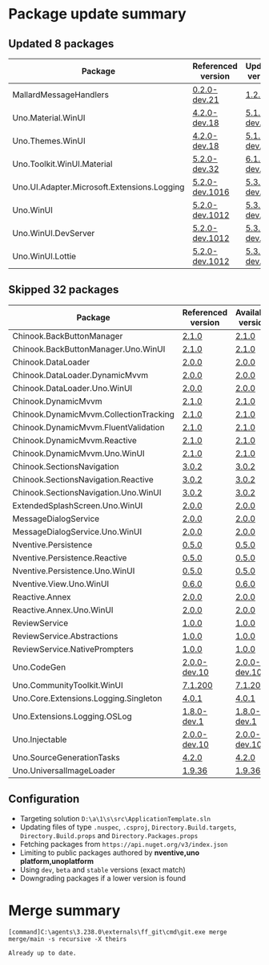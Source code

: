 # Package update summary
## Updated 8 packages
|Package|Referenced version|Updated version|
|-|-|-|
|MallardMessageHandlers|[0.2.0-dev.21](https://www.nuget.org/packages/MallardMessageHandlers/0.2.0-dev.21)|[1.2.0](https://www.nuget.org/packages/MallardMessageHandlers/1.2.0)|
|Uno.Material.WinUI|[4.2.0-dev.18](https://www.nuget.org/packages/Uno.Material.WinUI/4.2.0-dev.18)|[5.1.0-dev.18](https://www.nuget.org/packages/Uno.Material.WinUI/5.1.0-dev.18)|
|Uno.Themes.WinUI|[4.2.0-dev.18](https://www.nuget.org/packages/Uno.Themes.WinUI/4.2.0-dev.18)|[5.1.0-dev.18](https://www.nuget.org/packages/Uno.Themes.WinUI/5.1.0-dev.18)|
|Uno.Toolkit.WinUI.Material|[5.2.0-dev.32](https://www.nuget.org/packages/Uno.Toolkit.WinUI.Material/5.2.0-dev.32)|[6.1.0-dev.10](https://www.nuget.org/packages/Uno.Toolkit.WinUI.Material/6.1.0-dev.10)|
|Uno.UI.Adapter.Microsoft.Extensions.Logging|[5.2.0-dev.1016](https://www.nuget.org/packages/Uno.UI.Adapter.Microsoft.Extensions.Logging/5.2.0-dev.1016)|[5.3.0-dev.467](https://www.nuget.org/packages/Uno.UI.Adapter.Microsoft.Extensions.Logging/5.3.0-dev.467)|
|Uno.WinUI|[5.2.0-dev.1012](https://www.nuget.org/packages/Uno.WinUI/5.2.0-dev.1012)|[5.3.0-dev.467](https://www.nuget.org/packages/Uno.WinUI/5.3.0-dev.467)|
|Uno.WinUI.DevServer|[5.2.0-dev.1012](https://www.nuget.org/packages/Uno.WinUI.DevServer/5.2.0-dev.1012)|[5.3.0-dev.467](https://www.nuget.org/packages/Uno.WinUI.DevServer/5.3.0-dev.467)|
|Uno.WinUI.Lottie|[5.2.0-dev.1012](https://www.nuget.org/packages/Uno.WinUI.Lottie/5.2.0-dev.1012)|[5.3.0-dev.467](https://www.nuget.org/packages/Uno.WinUI.Lottie/5.3.0-dev.467)|

## Skipped 32 packages
|Package|Referenced version|Available version|
|-|-|-|
|Chinook.BackButtonManager|[2.1.0](https://www.nuget.org/packages/Chinook.BackButtonManager/2.1.0)|[2.1.0](https://www.nuget.org/packages/Chinook.BackButtonManager/2.1.0)|
|Chinook.BackButtonManager.Uno.WinUI|[2.1.0](https://www.nuget.org/packages/Chinook.BackButtonManager.Uno.WinUI/2.1.0)|[2.1.0](https://www.nuget.org/packages/Chinook.BackButtonManager.Uno.WinUI/2.1.0)|
|Chinook.DataLoader|[2.0.0](https://www.nuget.org/packages/Chinook.DataLoader/2.0.0)|[2.0.0](https://www.nuget.org/packages/Chinook.DataLoader/2.0.0)|
|Chinook.DataLoader.DynamicMvvm|[2.0.0](https://www.nuget.org/packages/Chinook.DataLoader.DynamicMvvm/2.0.0)|[2.0.0](https://www.nuget.org/packages/Chinook.DataLoader.DynamicMvvm/2.0.0)|
|Chinook.DataLoader.Uno.WinUI|[2.0.0](https://www.nuget.org/packages/Chinook.DataLoader.Uno.WinUI/2.0.0)|[2.0.0](https://www.nuget.org/packages/Chinook.DataLoader.Uno.WinUI/2.0.0)|
|Chinook.DynamicMvvm|[2.1.0](https://www.nuget.org/packages/Chinook.DynamicMvvm/2.1.0)|[2.1.0](https://www.nuget.org/packages/Chinook.DynamicMvvm/2.1.0)|
|Chinook.DynamicMvvm.CollectionTracking|[2.1.0](https://www.nuget.org/packages/Chinook.DynamicMvvm.CollectionTracking/2.1.0)|[2.1.0](https://www.nuget.org/packages/Chinook.DynamicMvvm.CollectionTracking/2.1.0)|
|Chinook.DynamicMvvm.FluentValidation|[2.1.0](https://www.nuget.org/packages/Chinook.DynamicMvvm.FluentValidation/2.1.0)|[2.1.0](https://www.nuget.org/packages/Chinook.DynamicMvvm.FluentValidation/2.1.0)|
|Chinook.DynamicMvvm.Reactive|[2.1.0](https://www.nuget.org/packages/Chinook.DynamicMvvm.Reactive/2.1.0)|[2.1.0](https://www.nuget.org/packages/Chinook.DynamicMvvm.Reactive/2.1.0)|
|Chinook.DynamicMvvm.Uno.WinUI|[2.1.0](https://www.nuget.org/packages/Chinook.DynamicMvvm.Uno.WinUI/2.1.0)|[2.1.0](https://www.nuget.org/packages/Chinook.DynamicMvvm.Uno.WinUI/2.1.0)|
|Chinook.SectionsNavigation|[3.0.2](https://www.nuget.org/packages/Chinook.SectionsNavigation/3.0.2)|[3.0.2](https://www.nuget.org/packages/Chinook.SectionsNavigation/3.0.2)|
|Chinook.SectionsNavigation.Reactive|[3.0.2](https://www.nuget.org/packages/Chinook.SectionsNavigation.Reactive/3.0.2)|[3.0.2](https://www.nuget.org/packages/Chinook.SectionsNavigation.Reactive/3.0.2)|
|Chinook.SectionsNavigation.Uno.WinUI|[3.0.2](https://www.nuget.org/packages/Chinook.SectionsNavigation.Uno.WinUI/3.0.2)|[3.0.2](https://www.nuget.org/packages/Chinook.SectionsNavigation.Uno.WinUI/3.0.2)|
|ExtendedSplashScreen.Uno.WinUI|[2.0.0](https://www.nuget.org/packages/ExtendedSplashScreen.Uno.WinUI/2.0.0)|[2.0.0](https://www.nuget.org/packages/ExtendedSplashScreen.Uno.WinUI/2.0.0)|
|MessageDialogService|[2.0.0](https://www.nuget.org/packages/MessageDialogService/2.0.0)|[2.0.0](https://www.nuget.org/packages/MessageDialogService/2.0.0)|
|MessageDialogService.Uno.WinUI|[2.0.0](https://www.nuget.org/packages/MessageDialogService.Uno.WinUI/2.0.0)|[2.0.0](https://www.nuget.org/packages/MessageDialogService.Uno.WinUI/2.0.0)|
|Nventive.Persistence|[0.5.0](https://www.nuget.org/packages/Nventive.Persistence/0.5.0)|[0.5.0](https://www.nuget.org/packages/Nventive.Persistence/0.5.0)|
|Nventive.Persistence.Reactive|[0.5.0](https://www.nuget.org/packages/Nventive.Persistence.Reactive/0.5.0)|[0.5.0](https://www.nuget.org/packages/Nventive.Persistence.Reactive/0.5.0)|
|Nventive.Persistence.Uno.WinUI|[0.5.0](https://www.nuget.org/packages/Nventive.Persistence.Uno.WinUI/0.5.0)|[0.5.0](https://www.nuget.org/packages/Nventive.Persistence.Uno.WinUI/0.5.0)|
|Nventive.View.Uno.WinUI|[0.6.0](https://www.nuget.org/packages/Nventive.View.Uno.WinUI/0.6.0)|[0.6.0](https://www.nuget.org/packages/Nventive.View.Uno.WinUI/0.6.0)|
|Reactive.Annex|[2.0.0](https://www.nuget.org/packages/Reactive.Annex/2.0.0)|[2.0.0](https://www.nuget.org/packages/Reactive.Annex/2.0.0)|
|Reactive.Annex.Uno.WinUI|[2.0.0](https://www.nuget.org/packages/Reactive.Annex.Uno.WinUI/2.0.0)|[2.0.0](https://www.nuget.org/packages/Reactive.Annex.Uno.WinUI/2.0.0)|
|ReviewService|[1.0.0](https://www.nuget.org/packages/ReviewService/1.0.0)|[1.0.0](https://www.nuget.org/packages/ReviewService/1.0.0)|
|ReviewService.Abstractions|[1.0.0](https://www.nuget.org/packages/ReviewService.Abstractions/1.0.0)|[1.0.0](https://www.nuget.org/packages/ReviewService.Abstractions/1.0.0)|
|ReviewService.NativePrompters|[1.0.0](https://www.nuget.org/packages/ReviewService.NativePrompters/1.0.0)|[1.0.0](https://www.nuget.org/packages/ReviewService.NativePrompters/1.0.0)|
|Uno.CodeGen|[2.0.0-dev.10](https://www.nuget.org/packages/Uno.CodeGen/2.0.0-dev.10)|[2.0.0-dev.10](https://www.nuget.org/packages/Uno.CodeGen/2.0.0-dev.10)|
|Uno.CommunityToolkit.WinUI|[7.1.200](https://www.nuget.org/packages/Uno.CommunityToolkit.WinUI/7.1.200)|[7.1.200](https://www.nuget.org/packages/Uno.CommunityToolkit.WinUI/7.1.200)|
|Uno.Core.Extensions.Logging.Singleton|[4.0.1](https://www.nuget.org/packages/Uno.Core.Extensions.Logging.Singleton/4.0.1)|[4.0.1](https://www.nuget.org/packages/Uno.Core.Extensions.Logging.Singleton/4.0.1)|
|Uno.Extensions.Logging.OSLog|[1.8.0-dev.1](https://www.nuget.org/packages/Uno.Extensions.Logging.OSLog/1.8.0-dev.1)|[1.8.0-dev.1](https://www.nuget.org/packages/Uno.Extensions.Logging.OSLog/1.8.0-dev.1)|
|Uno.Injectable|[2.0.0-dev.10](https://www.nuget.org/packages/Uno.Injectable/2.0.0-dev.10)|[2.0.0-dev.10](https://www.nuget.org/packages/Uno.Injectable/2.0.0-dev.10)|
|Uno.SourceGenerationTasks|[4.2.0](https://www.nuget.org/packages/Uno.SourceGenerationTasks/4.2.0)|[4.2.0](https://www.nuget.org/packages/Uno.SourceGenerationTasks/4.2.0)|
|Uno.UniversalImageLoader|[1.9.36](https://www.nuget.org/packages/Uno.UniversalImageLoader/1.9.36)|[1.9.36](https://www.nuget.org/packages/Uno.UniversalImageLoader/1.9.36)|

## Configuration
- Targeting solution `D:\a\1\s\src\ApplicationTemplate.sln`
- Updating files of type `.nuspec`, `.csproj`, `Directory.Build.targets`, `Directory.Build.props` and `Directory.Packages.props`
- Fetching packages from `https://api.nuget.org/v3/index.json`
- Limiting to public packages authored by **nventive,uno platform,unoplatform**
- Using `dev`, `beta` and `stable` versions (exact match)
- Downgrading packages if a lower version is found

# Merge summary
```
[command]C:\agents\3.238.0\externals\ff_git\cmd\git.exe merge merge/main -s recursive -X theirs

Already up to date.



```
